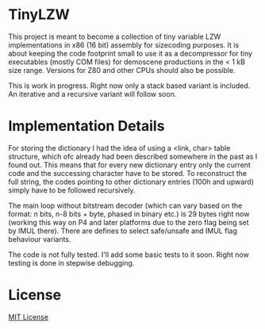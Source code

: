# TinyLZW
This project is meant to become a collection of tiny variable LZW implementations in x86 (16 bit) assembly for sizecoding purposes. It is about keeping the code footprint small to use it as a decompressor for tiny executables (mostly COM files) for demoscene productions in the < 1 kB size range. Versions for Z80 and other CPUs should also be possible.

This is work in progress. Right now only a stack based variant is included. An iterative and a recursive variant will follow soon.

# Implementation Details
For storing the dictionary I had the idea of using a <link, char> table structure, which ofc already had been described somewhere in the past as I found out. This means that for every new dictionary entry only the current code and the successing character have to be stored. To reconstruct the full string, the codes pointing to other dictionary entries (100h and upward) simply have to be followed recursively.

The main loop without bitstream decoder (which can vary based on the format: n bits, n-8 bits + byte, phased in binary etc.) is 29 bytes right now (working this way on P4 and later platforms due to the zero flag being set by IMUL there). There are defines to select safe/unsafe and IMUL flag behaviour variants.

The code is not fully tested. I'll add some basic tests to it soon. Right now testing is done in stepwise debugging.

# License
[MIT License](https://choosealicense.com/licenses/mit/)
